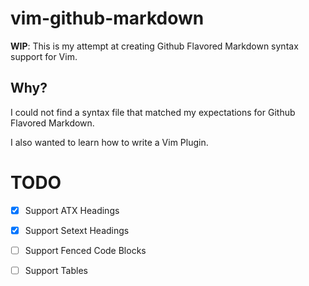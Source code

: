 # vim-github-markdown

**WIP**: This is my attempt at creating Github Flavored Markdown syntax support for Vim.

## Why?

I could not find a syntax file that matched my expectations for Github Flavored Markdown.

I also wanted to learn how to write a Vim Plugin.

# TODO

* [x] Support ATX Headings
* [x] Support Setext Headings
* [ ] Support Fenced Code Blocks
* [ ] Support Tables

